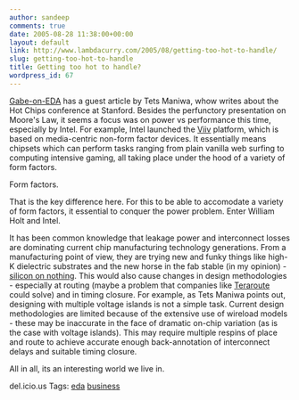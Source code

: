 ```yaml
---
author: sandeep
comments: true
date: 2005-08-28 11:38:00+00:00
layout: default
link: http://www.lambdacurry.com/2005/08/getting-too-hot-to-handle/
slug: getting-too-hot-to-handle
title: Getting too hot to handle?
wordpress_id: 67
---
```


[Gabe-on-EDA](http://www.gabeoneda.com) has a guest article by Tets Maniwa, whow writes about the Hot Chips conference at Stanford. Besides the perfunctory presentation on Moore's Law, it seems a focus was on power vs performance this time, especially by Intel. For example, Intel launched the [Viiv](http://www.google.co.in/url?sa=t&ct=res&cd=2&url=http%3A//www.intel.com/personal/desktop/viiv/&ei=dVURQ-uwIoHsYPyp8LMJ) platform, which is based on media-centric non-form factor devices. It essentially means chipsets which can perform tasks ranging from plain vanilla web surfing to computing intensive gaming, all taking place under the hood of a variety of form factors.

Form factors.

That is the key difference here. For this to be able to accomodate a variety of form factors, it essential to conquer the power problem. 
Enter William Holt and Intel. 

It has been common knowledge that leakage power and interconnect losses are dominating current chip manufacturing technology generations. From a manufacturing point of view, they are trying new and funky things like high-K dielectric substrates and the new horse in the fab stable (in my opinion) - [silicon on nothing](http://www.eetimes.com/story/OEG20011203S0068). 
This would also cause changes in design methodologies - especially at routing (maybe a problem that companies like [Teraroute](http://www.eetimes.com/showArticle.jhtml?articleID=169400764) could solve) and in timing closure. For example, as Tets Maniwa points out, designing with multiple voltage islands is not a simple task. Current design methodologies are limited because of the extensive use of wireload models - these may be inaccurate in the face of dramatic on-chip variation (as is the case with voltage islands). This may require multiple respins of place and route to achieve accurate enough back-annotation of interconnect delays and suitable timing closure.

All in all, its an interesting world we live in.




del.icio.us Tags: [eda](http://del.icio.us/sss8ue/eda) [business](http://del.icio.us/sss8ue/business)
